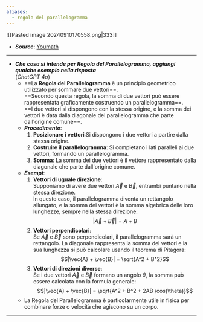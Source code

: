 ```yaml
---
aliases:
  - regola del parallelogramma
---
```

![[Pasted image 20240910170558.png|333]]
- ***Source***: [Youmath](https://www.youmath.it/domande-a-risposte/view/2976-regola-del-parallelogramma.html)
----
- ***Che cosa si intende per Regola del Parallelogramma, aggiungi qualche esempio nella risposta***<br>(*ChatGPT 4o*)
	- ==La **Regola del Parallelogramma** è un principio geometrico utilizzato per sommare due vettori==.<br>==Secondo questa regola, la somma di due vettori può essere rappresentata graficamente costruendo un parallelogramma==.<br>==I due vettori si dispongono con la stessa origine, e la somma dei vettori è data dalla diagonale del parallelogramma che parte dall'origine comune==.
	- ***Procedimento***:
	  1. **Posizionare i vettori**:Si dispongono i due vettori a partire dalla stessa origine.
	  2. **Costruire il parallelogramma**: Si completano i lati paralleli ai due vettori, formando un parallelogramma.
	  3. **Somma**: La somma dei due vettori è il vettore rappresentato dalla diagonale che parte dall'origine comune.
	- ***Esempi***:
	  1. **Vettori di uguale direzione**:<br>Supponiamo di avere due vettori $\vec{A}$ e $\vec{B}$, entrambi puntano nella stessa direzione.<br>In questo caso, il parallelogramma diventa un rettangolo allungato, e la somma dei vettori è la somma algebrica delle loro lunghezze, sempre nella stessa direzione:$$|\vec{A} + \vec{B}| = A + B$$
	  2. **Vettori perpendicolari**:<br>Se $\vec A$ e $\vec B$ sono perpendicolari, il parallelogramma sarà un rettangolo. La diagonale rappresenta la somma dei vettori e la sua lunghezza si può calcolare usando il teorema di Pitagora:$$|\vec{A} + \vec{B}| = \sqrt{A^2 + B^2}$$
	  3. **Vettori di direzioni diverse**:<br>Se i due vettori $\vec{A}$ e $\vec{B}$ formano un angolo $\theta$, la somma può essere calcolata con la formula generale:   $$|\vec{A} + \vec{B}| = \sqrt{A^2 + B^2 + 2AB \cos(\theta)}$$
	- La Regola del Parallelogramma è particolarmente utile in fisica per combinare forze o velocità che agiscono su un corpo.

----
